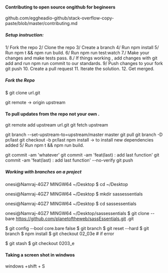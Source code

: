 
#### Contributing to open source ongithub for begineers

github.com/eggheadio-github/stack-overflow-copy-paste/blob/master/contributing.md

##### Setup instruction:
1/ Fork the repo
2/ Clone the repo
3/ Create a branch
4/ Run npm install
5/ Run npm t && npm run build.
6/ Run npm run test:watch
7./ Make your changes and make tests pass.
8./ If things working , add changes with git add
and run npm run commit to our standards.
9/ Push changes to your fork git push
10. Create a pull request
11. Iterate the solution.
12. Get merged.

##### Fork the Repo
$ git clone url.git

git remote -> origin  upstream

#### To pull updates from the repo not your own .

git remote add upstream url.git
git fetch upstream

git branch --set-upstream-to=upstream/master
master
git pull
git branch -D pr/last
git checkout -b pr/last
npm install  -> to install new dependencies added
5/ Run npm t && npm run build.

git commit -am 'whatever'
git commit -am 'feat(last) : add last function'
git commit -am 'feat(last) : add last function' --no-verify
git push

##### Working with branches on a project


onesi@Namraj-4GZ7 MINGW64 ~/Desktop
$ cd ~/Desktop

onesi@Namraj-4GZ7 MINGW64 ~/Desktop
$ mkdir sassessentials

onesi@Namraj-4GZ7 MINGW64 ~/Desktop
$ cd sassessentials

onesi@Namraj-4GZ7 MINGW64 ~/Desktop/sassessentials
$ git clone --bare https://github.com/planetoftheweb/sassEssentials.git .git

$ git config --bool core.bare false
$ git branch
$ git reset --hard
$ git branch
$ npm install
$ git checkout 02_03e  # if error

$ git stash
$ git checkout 0203_e

#### Taking a screen shot in windwos
windows +shift + S
